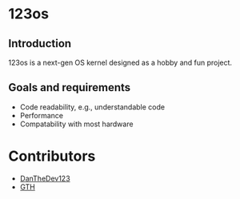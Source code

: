 # 123os
## Introduction

123os is a next-gen OS kernel designed as a hobby and fun project.

## Goals and requirements
* Code readability, e.g., understandable code
* Performance
* Compatability with most hardware

# Contributors
* [DanTheDev123](https://github.com/danthedev123)
* [GTH](https://github.com/gunnarhelgason)